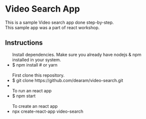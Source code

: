 <h1>Video Search App</h1>
<p>This is a sample Video search app done step-by-step.<br/>This sample app was a part of react workshop.</p>
<h2>Instructions</h2>
<ul>
  Install dependencies. Make sure you already have nodejs & npm installed in your system.<br/>
  <li>$ npm install # or yarn</li><br/>
  First clone this repository.<br/>
  <li>$ git clone https://github.com/dearam/video-search.git<li><br/>
  To run an react app<br/>
  <li>$ npm start</li><br/>
  To create an react app<br/>
  <li>npx create-react-app video-search</li>

